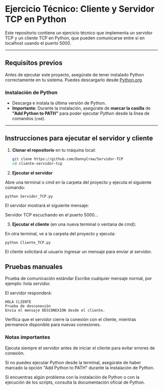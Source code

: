 # Ejercicio Técnico: Cliente y Servidor TCP en Python

Este repositorio contiene un ejercicio técnico que implementa un servidor TCP y un cliente TCP en Python, que pueden comunicarse entre sí en localhost usando el puerto 5000.

---

## Requisitos previos

Antes de ejecutar este proyecto, asegúrate de tener instalado Python correctamente en tu sistema. Puedes descargarlo desde [Python.org](https://www.python.org/downloads/).

### Instalación de Python
- Descarga e instala la última versión de Python.
- **Importante**: Durante la instalación, asegúrate de **marcar la casilla** de **"Add Python to PATH"** para poder ejecutar Python desde la línea de comandos (`cmd`).

---

## Instrucciones para ejecutar el servidor y cliente

1. **Clonar el repositorio** en tu máquina local:

    ```bash
    git clone https://github.com/DannyCrew/Servidor-TCP
    cd cliente-servidor-tcp

3. **Ejecutar el servidor**

Abre una terminal o cmd en la carpeta del proyecto y ejecuta el siguiente comando:   

    python Servidor_TCP.py

El servidor mostrará el siguiente mensaje:


Servidor TCP escuchando en el puerto 5000...

3. **Ejecutar el cliente** (en una nueva terminal o ventana de cmd):

En otra terminal, ve a la carpeta del proyecto y ejecuta:

    python Cliente_TCP.py

El cliente solicitará al usuario ingresar un mensaje para enviar al servidor.

## Pruebas manuales
Prueba de comunicación estándar
Escribe cualquier mensaje normal, por ejemplo: hola servidor.

El servidor responderá:

    HOLA CLIENTE
    Prueba de desconexión
    Envía el mensaje DESCONEXION desde el cliente.

Verifica que el servidor cierre la conexión con el cliente, mientras permanece disponible para nuevas conexiones.

### Notas importantes
Ejecuta siempre el servidor antes de iniciar el cliente para evitar errores de conexión.

Si no puedes ejecutar Python desde la terminal, asegúrate de haber marcado la opción "Add Python to PATH" durante la instalación de Python.

Si encuentras algún problema con la instalación de Python o con la ejecución de los scripts, consulta la documentación oficial de Python.
